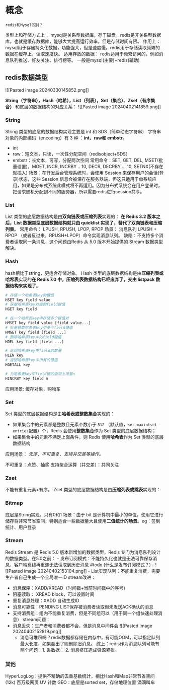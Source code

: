 # 概念
```ad-question
redis和Mysql区别？
```

类型上和存储方式上：
mysql是关系型数据库，存于磁盘。redis是非关系型数据库，也就是缓存数据库，能够大大提高运行效率，但是存储时间有限。
作用上：
mysql用于存储持久化数据，功能强大，但是速度慢。redis用于存储读取频繁的数据在缓存上，读取速度快。
适用存放的数据：
redis适用于频繁访问的，例如消息队列推送、好友关注、排行榜等。
一般是mysql(主要)+redis(辅助)

## redis数据类型


![[Pasted image 20240330145852.png]]


**String（字符串），Hash（哈希），List（列表），Set（集合）、Zset（有序集合）**
和底层的数据结构的对应关系：
![[Pasted image 20240402141859.png]]

### String
String 类型的底层的数据结构实现主要是 int 和 SDS（简单动态字符串）
字符串对象的内部编码（encoding）有 3 种 ：**int、raw和 embstr**。
- int
- raw：短文本，只读，一次性分配空间（redisobject+SDS）
- embstr：长文本，可写，分配两次空间
	常用命令：SET, GET, DEL, MSET(批量设置)，MGET, INCR,  INCRBY .. 10, DECR, DECRBY ... 10, SETNX(不存在就插入)
场景：在开发后台管理系统时，会使用 Session 来保存用户的会话(登录)状态，这些 Session 信息会被保存在服务器端，但这只适用于单系统应用，如果是分布式系统此模式将不再适用。因为分布式系统会在用户登录时，把请求随机分配到不同的服务器，所以需要redis进行session共享。

### List
List 类型的底层数据结构是由**双向链表或压缩列表**实现的：
**在 Redis 3.2 版本之后，List 数据类型底层数据结构就只由 quicklist 实现了，替代了双向链表和压缩列表**。
常用命令：
LPUSH, RPUSH, LPOP, RPOP
场景：
消息队列 LPUSH + RPOP （或者反过来，RPUSH+LPOP）命令实现消息队列。
缺陷：不支持多个消费者读取同一条消息，这个问题由Redis 从 5.0 版本开始提供的 Stream 数据类型解决。

### Hash
hash相比于string，更适合存储对象。
Hash 类型的底层数据结构是由**压缩列表或哈希表**实现的**在 Redis 7.0 中，压缩列表数据结构已经废弃了，交由 listpack 数据结构来实现了**。
```python
# 存储一个哈希表key的键值
HSET key field value   
# 获取哈希表key对应的field键值
HGET key field

# 在一个哈希表key中存储多个键值对
HMSET key field value [field value...] 
# 批量获取哈希表key中多个field键值
HMGET key field [field ...]       
# 删除哈希表key中的field键值
HDEL key field [field ...]    

# 返回哈希表key中field的数量
HLEN key       
# 返回哈希表key中所有的键值
HGETALL key 

# 为哈希表key中field键的值加上增量n
HINCRBY key field n        
```

应用场景:
缓存对象，购物车

### Set
Set 类型的底层数据结构是由**哈希表或整数集合**实现的：

- 如果集合中的元素都是整数且元素个数小于 `512` （默认值，`set-maxintset-entries`配置）个，Redis 会使用**整数集合**作为 Set 类型的底层数据结构；
- 如果集合中的元素不满足上面条件，则 Redis 使用**哈希表**作为 Set 类型的底层数据结构

应用场景：
*无序、不可重复、支持并交差等操作。*

不可重复：点赞、抽奖
支持聚合运算（并交差）：共同关注


### Zset

不能有重复元素+有序。
Zset 类型的底层数据结构是由**压缩列表或跳表**实现的：


### Bitmap

底层是String实现。只有0和1
场景：由于 bit 是计算机中最小的单位，使用它进行储存将非常节省空间，特别适合一些数据量大且使用**二值统计的场景**。eg：签到统计、用户登录

### Stream

Redis Stream 是 Redis 5.0 版本新增加的数据类型，Redis 专门为消息队列设计的数据类型。在5.0之前：
	- 发布订阅模式：不能持久化也就是无法可靠保存消息，客户端离线再重连无法读取到历史消息 #todo (什么是发布订阅模式？)
		- ![[Pasted image 20240402153104.png]]
	- List实现队列：不能重复消费，需要生产者自己生成一个全局唯一ID
stream改进：
- 消息保序：XADD/XREAD（时间戳+当前时间戳中的序号）
- 阻塞读取： XREAD block，可以设置时间
- 重复消息处理：XADD 自动生成ID
- 消息可靠性：PENDING LIST保存被消费者读取但未发送ACK确认的消息
- 支持消费组：组内不能重复消费，但是不同组可以（用于同一个组快速处理消息）
stream问题：
- 消息丢失：生产者和消费者都不会，但是消息中间件会
  ![[Pasted image 20240402152819.png]]
  - 消息可堆积吗？redis数据都存储在内存中，有可能OOM，可以指定队列最大长度，如果超出了则删除旧消息。
综上：redis作为消息队列可能有两个问题：1. 丢数据； 2. 消息挤压造成资源紧张。


### 其他
HyperLogLog：提供不精确的去重基数统计，相比Hash和Map非常节省空间(12k)
	百万级网页 UV 计数
GEO：底层是sorted set，存储地理位置
	滴滴叫车